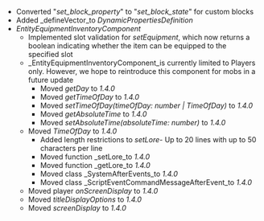 

-   Converted "_set\_block\_property_" to "_set\_block\_state_" for custom blocks
-   Added _defineVector_to _DynamicPropertiesDefinition_ 
-   _EntityEquipmentInventoryComponent_
    -   Implemented slot validation for _setEquipment_, which now returns a boolean indicating whether the item can be equipped to the specified slot
    -   _EntityEquipmentInventoryComponent_is currently limited to Players only. However, we hope to reintroduce this component for mobs in a future update
        -   Moved _getDay_ to _1.4.0_
        -   Moved _getTimeOfDay_ to _1.4.0_
        -   Moved _setTimeOfDay(timeOfDay: number | TimeOfDay)_ to _1.4.0_
        -   Moved _getAbsoluteTime_ to _1.4.0_
        -   Moved _setAbsoluteTime(absoluteTime: number)_ to _1.4.0_
    -   Moved _TimeOfDay_ to _1.4.0_
        -   Added length restrictions to _setLore_\- Up to 20 lines with up to 50 characters per line
        -   Moved function _setLore_to _1.4.0_
        -   Moved function _getLore_to _1.4.0_
        -   Moved class _SystemAfterEvents_to _1.4.0_
        -   Moved class _ScriptEventCommandMessageAfterEvent_to _1.4.0_
    -   Moved player _onScreenDisplay_ to _1.4.0_
    -   Moved _titleDisplayOptions_ to _1.4.0_
    -   Moved _screenDisplay_ to _1.4.0_

